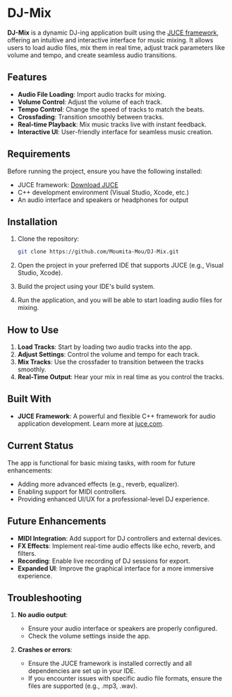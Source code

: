 
# DJ-Mix

**DJ-Mix** is a dynamic DJ-ing application built using the [JUCE framework](https://juce.com/), offering an intuitive and interactive interface for music mixing. It allows users to load audio files, mix them in real time, adjust track parameters like volume and tempo, and create seamless audio transitions.

## Features

- **Audio File Loading**: Import audio tracks for mixing.
- **Volume Control**: Adjust the volume of each track.
- **Tempo Control**: Change the speed of tracks to match the beats.
- **Crossfading**: Transition smoothly between tracks.
- **Real-time Playback**: Mix music tracks live with instant feedback.
- **Interactive UI**: User-friendly interface for seamless music creation.

## Requirements

Before running the project, ensure you have the following installed:

- JUCE framework: [Download JUCE](https://juce.com/get-juce)
- C++ development environment (Visual Studio, Xcode, etc.)
- An audio interface and speakers or headphones for output

## Installation

1. Clone the repository:

   ```bash
   git clone https://github.com/Moumita-Mou/DJ-Mix.git
   ```

2. Open the project in your preferred IDE that supports JUCE (e.g., Visual Studio, Xcode).

3. Build the project using your IDE's build system.

4. Run the application, and you will be able to start loading audio files for mixing.

## How to Use

1. **Load Tracks**: Start by loading two audio tracks into the app.
2. **Adjust Settings**: Control the volume and tempo for each track.
3. **Mix Tracks**: Use the crossfader to transition between the tracks smoothly.
4. **Real-Time Output**: Hear your mix in real time as you control the tracks.

## Built With

- **JUCE Framework**: A powerful and flexible C++ framework for audio application development. Learn more at [juce.com](https://juce.com/).
  
## Current Status

The app is functional for basic mixing tasks, with room for future enhancements:

- Adding more advanced effects (e.g., reverb, equalizer).
- Enabling support for MIDI controllers.
- Providing enhanced UI/UX for a professional-level DJ experience.

## Future Enhancements

- **MIDI Integration**: Add support for DJ controllers and external devices.
- **FX Effects**: Implement real-time audio effects like echo, reverb, and filters.
- **Recording**: Enable live recording of DJ sessions for export.
- **Expanded UI**: Improve the graphical interface for a more immersive experience.

## Troubleshooting

1. **No audio output**:
   - Ensure your audio interface or speakers are properly configured.
   - Check the volume settings inside the app.

2. **Crashes or errors**:
   - Ensure the JUCE framework is installed correctly and all dependencies are set up in your IDE.
   - If you encounter issues with specific audio file formats, ensure the files are supported (e.g., .mp3, .wav).
